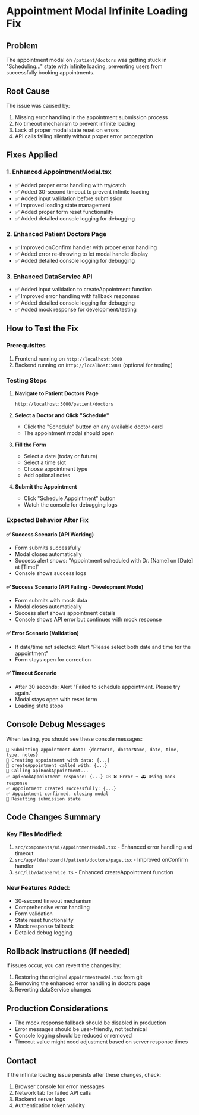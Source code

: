 # Appointment Modal Infinite Loading Fix

## Problem
The appointment modal on `/patient/doctors` was getting stuck in "Scheduling..." state with infinite loading, preventing users from successfully booking appointments.

## Root Cause
The issue was caused by:
1. Missing error handling in the appointment submission process
2. No timeout mechanism to prevent infinite loading
3. Lack of proper modal state reset on errors
4. API calls failing silently without proper error propagation

## Fixes Applied

### 1. Enhanced AppointmentModal.tsx
- ✅ Added proper error handling with try/catch
- ✅ Added 30-second timeout to prevent infinite loading
- ✅ Added input validation before submission
- ✅ Improved loading state management
- ✅ Added proper form reset functionality
- ✅ Added detailed console logging for debugging

### 2. Enhanced Patient Doctors Page
- ✅ Improved onConfirm handler with proper error handling
- ✅ Added error re-throwing to let modal handle display
- ✅ Added detailed console logging for debugging

### 3. Enhanced DataService API
- ✅ Added input validation to createAppointment function
- ✅ Improved error handling with fallback responses
- ✅ Added detailed console logging for debugging
- ✅ Added mock response for development/testing

## How to Test the Fix

### Prerequisites
1. Frontend running on `http://localhost:3000`
2. Backend running on `http://localhost:5001` (optional for testing)

### Testing Steps

1. **Navigate to Patient Doctors Page**
   ```
   http://localhost:3000/patient/doctors
   ```

2. **Select a Doctor and Click "Schedule"**
   - Click the "Schedule" button on any available doctor card
   - The appointment modal should open

3. **Fill the Form**
   - Select a date (today or future)
   - Select a time slot
   - Choose appointment type
   - Add optional notes

4. **Submit the Appointment**
   - Click "Schedule Appointment" button
   - Watch the console for debugging logs

### Expected Behavior After Fix

#### ✅ Success Scenario (API Working)
- Form submits successfully
- Modal closes automatically
- Success alert shows: "Appointment scheduled with Dr. [Name] on [Date] at [Time]"
- Console shows success logs

#### ✅ Success Scenario (API Failing - Development Mode)
- Form submits with mock data
- Modal closes automatically
- Success alert shows appointment details
- Console shows API error but continues with mock response

#### ✅ Error Scenario (Validation)
- If date/time not selected: Alert "Please select both date and time for the appointment"
- Form stays open for correction

#### ✅ Timeout Scenario
- After 30 seconds: Alert "Failed to schedule appointment. Please try again."
- Modal stays open with reset form
- Loading state stops

## Console Debug Messages

When testing, you should see these console messages:

```
🚀 Submitting appointment data: {doctorId, doctorName, date, time, type, notes}
🏥 Creating appointment with data: {...}
📡 createAppointment called with: {...}
🚀 Calling apiBookAppointment...
✅ apiBookAppointment response: {...} OR ❌ Error + 🚑 Using mock response
✅ Appointment created successfully: {...}
✅ Appointment confirmed, closing modal
🔄 Resetting submission state
```

## Code Changes Summary

### Key Files Modified:
1. `src/components/ui/AppointmentModal.tsx` - Enhanced error handling and timeout
2. `src/app/(dashboard)/patient/doctors/page.tsx` - Improved onConfirm handler
3. `src/lib/dataService.ts` - Enhanced createAppointment function

### New Features Added:
- 30-second timeout mechanism
- Comprehensive error handling
- Form validation
- State reset functionality
- Mock response fallback
- Detailed debug logging

## Rollback Instructions (if needed)
If issues occur, you can revert the changes by:
1. Restoring the original `AppointmentModal.tsx` from git
2. Removing the enhanced error handling in doctors page
3. Reverting dataService changes

## Production Considerations
- The mock response fallback should be disabled in production
- Error messages should be user-friendly, not technical
- Console logging should be reduced or removed
- Timeout value might need adjustment based on server response times

## Contact
If the infinite loading issue persists after these changes, check:
1. Browser console for error messages
2. Network tab for failed API calls
3. Backend server logs
4. Authentication token validity